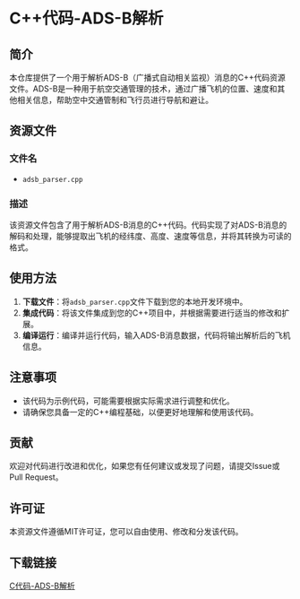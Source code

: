 # C++代码-ADS-B解析

## 简介

本仓库提供了一个用于解析ADS-B（广播式自动相关监视）消息的C++代码资源文件。ADS-B是一种用于航空交通管理的技术，通过广播飞机的位置、速度和其他相关信息，帮助空中交通管制和飞行员进行导航和避让。

## 资源文件

### 文件名
- `adsb_parser.cpp`

### 描述
该资源文件包含了用于解析ADS-B消息的C++代码。代码实现了对ADS-B消息的解码和处理，能够提取出飞机的经纬度、高度、速度等信息，并将其转换为可读的格式。

## 使用方法

1. **下载文件**：将`adsb_parser.cpp`文件下载到您的本地开发环境中。
2. **集成代码**：将该文件集成到您的C++项目中，并根据需要进行适当的修改和扩展。
3. **编译运行**：编译并运行代码，输入ADS-B消息数据，代码将输出解析后的飞机信息。

## 注意事项

- 该代码为示例代码，可能需要根据实际需求进行调整和优化。
- 请确保您具备一定的C++编程基础，以便更好地理解和使用该代码。

## 贡献

欢迎对代码进行改进和优化，如果您有任何建议或发现了问题，请提交Issue或Pull Request。

## 许可证

本资源文件遵循MIT许可证，您可以自由使用、修改和分发该代码。

## 下载链接

[C代码-ADS-B解析](https://pan.quark.cn/s/0ff95f0ad606)